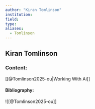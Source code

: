 ```yaml
---
author: "Kiran Tomlinson"
institution:
field:
type:
aliases:
  - Tomlinson
---
```


## Kiran Tomlinson

### Content:
[[@Tomlinson2025-ou|Working With Ai]]

#### Bibliography:

![[@Tomlinson2025-ou]]
